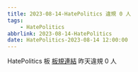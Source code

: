 ```yaml
---
title: 2023-08-14-HatePolitics 違規 0 人
tags:
    - HatePolitics
abbrlink: 2023-08-14-HatePolitics
date: HatePolitics-2023-08-14 12:00:00
---
```

HatePolitics 板 [板規連結](https://www.ptt.cc/bbs/HatePolitics/M.1617115262.A.D60.html)
昨天違規 0 人

